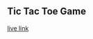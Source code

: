 ## Tic Tac Toe Game

[live link ](https://642268a1f9428700c0eff482--statuesque-lamington-5a4725.netlify.app/)